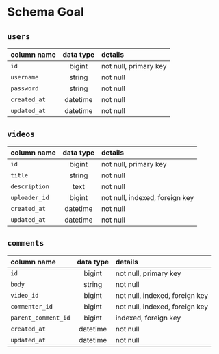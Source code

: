 # Schema Goal

## `users`

| column name        | data type | details                        |
|:-------------------|:---------:|:-------------------------------|
| `id`               | bigint    | not null, primary key          |
| `username`         | string    | not null                       |
| `password`         | string    | not null                       |
| `created_at`       | datetime  | not null                       |
| `updated_at`       | datetime  | not null                       |

## `videos`
| column name        | data type | details                        |
|:-------------------|:---------:|:-------------------------------|
| `id`               | bigint    | not null, primary key          |
| `title`            | string    | not null                       |
| `description`      | text      | not null                       |
| `uploader_id`      | bigint    | not null, indexed, foreign key |
| `created_at`       | datetime  | not null                       |
| `updated_at`       | datetime  | not null                       |

## `comments`

| column name        | data type | details                        |
|:-------------------|:---------:|:-------------------------------|
| `id`               | bigint    | not null, primary key          |
| `body`             | string    | not null                       |
| `video_id`         | bigint    | not null, indexed, foreign key |
| `commenter_id`     | bigint    | not null, indexed, foreign key |
| `parent_comment_id`| bigint    | indexed, foreign key           |
| `created_at`       | datetime  | not null                       |
| `updated_at`       | datetime  | not null                       |